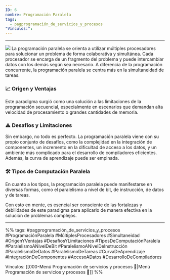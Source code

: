 ```yaml
---
ID: 6
nombre: Programación Paralela
tags:
  - pagprogramación_de_servicios_y_procesos
"Vínculos:":
---
```

___
[![](https://mermaid.ink/img/pako:eNplks-OGjEMxl_FymlXQoiBKQNzY5ceKpV2JVY9VHMxiaGmk2SUyaCyiEfqqbdeebH18G9L9xY732f_nHintDekcmXZGYtV4QCC9_Hu7in4VUCLmg9_HDxhwJJKvL9vFQBfF2uKvPGnCGB2-FtGrkqqQYyaajQ-UH25nrNtyoiO2KC5JB99iQsfUOrguWrgFTnYwjdyEdf45m_Cij1UPsBnthyFyjvpNSfdkNMsbFftg2REKsBAtSaHgX0N2jtwJGAtARiSFqXXx2ALM7I-8BliKvDLw2_xbG-avWFbmXP97yRTXrJuBzQw0dLDA8IUo796JnbBMhIJhphZy-ucCNtiXN4-1mMTNtgiTqpAzvALrglIdA7NmfGZK-ETSetv4n-fdCn0hTdUtqoHju9yn1wdQ6OPzneXN_DX7DMGwlp1lKVgkY2sza4VFSr-IEuFyuVoMPwsVOH2osMm-vnWaZVLK-qopjIYacrYbpbKl1jW1-xHw9GHa5KO4ey0nMcd7agK3Xfv7aWahCrfqV8qT0fdZDRMs2w4TJJBf5R01FblSX_YzQZpLxmmySj9kPUG-456ORbodceD_jhJe1mWjdOkl6X7V9WW_9U?type=png)](https://mermaid.live/edit#pako:eNplks-OGjEMxl_FymlXQoiBKQNzY5ceKpV2JVY9VHMxiaGmk2SUyaCyiEfqqbdeebH18G9L9xY732f_nHintDekcmXZGYtV4QCC9_Hu7in4VUCLmg9_HDxhwJJKvL9vFQBfF2uKvPGnCGB2-FtGrkqqQYyaajQ-UH25nrNtyoiO2KC5JB99iQsfUOrguWrgFTnYwjdyEdf45m_Cij1UPsBnthyFyjvpNSfdkNMsbFftg2REKsBAtSaHgX0N2jtwJGAtARiSFqXXx2ALM7I-8BliKvDLw2_xbG-avWFbmXP97yRTXrJuBzQw0dLDA8IUo796JnbBMhIJhphZy-ucCNtiXN4-1mMTNtgiTqpAzvALrglIdA7NmfGZK-ETSetv4n-fdCn0hTdUtqoHju9yn1wdQ6OPzneXN_DX7DMGwlp1lKVgkY2sza4VFSr-IEuFyuVoMPwsVOH2osMm-vnWaZVLK-qopjIYacrYbpbKl1jW1-xHw9GHa5KO4ey0nMcd7agK3Xfv7aWahCrfqV8qT0fdZDRMs2w4TJJBf5R01FblSX_YzQZpLxmmySj9kPUG-456ORbodceD_jhJe1mWjdOkl6X7V9WW_9U)
La programación paralela se orienta a utilizar múltiples procesadores para solucionar un problema de forma colaborativa y simultánea. Cada procesador se encarga de un fragmento del problema y puede intercambiar datos con los demás según sea necesario. A diferencia de la programación concurrente, la programación paralela se centra más en la simultaneidad de tareas.

### 📈 Origen y Ventajas

Este paradigma surgió como una solución a las limitaciones de la programación secuencial, especialmente en escenarios que demandan alta velocidad de procesamiento o grandes cantidades de memoria. 

### ⚠️ Desafíos y Limitaciones

Sin embargo, no todo es perfecto. La programación paralela viene con su propio conjunto de desafíos, como la complejidad en la integración de componentes, un incremento en la dificultad de acceso a los datos, y un ambiente más complicado para el desarrollo de compiladores eficientes. Además, la curva de aprendizaje puede ser empinada.

### 🛠️ Tipos de Computación Paralela

En cuanto a los tipos, la programación paralela puede manifestarse en diversas formas, como el paralelismo a nivel de bit, de instrucción, de datos y de tareas.

Con esto en mente, es esencial ser consciente de las fortalezas y debilidades de este paradigma para aplicarlo de manera efectiva en la solución de problemas complejos.


___
%%
tags:  #pagprogramación_de_servicios_y_procesos  #ProgramaciónParalela #MúltiplesProcesadores #Simultaneidad #OrigenYVentajas #DesafíosYLimitaciones #TiposDeComputaciónParalela #ParalelismoANivelDeBit #ParalelismoANivelDeInstrucción #ParalelismoDeDatos #ParalelismoDeTareas #CurvaDeAprendizaje #IntegraciónDeComponentes #AccesoADatos #DesarrolloDeCompiladores  

Vínculos:  [[000-Menú Programación de servicios y procesos 📃|Menú Programación de servicios y procesos 📃]]
%%